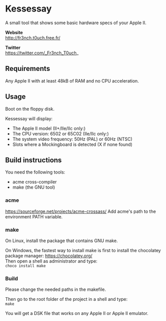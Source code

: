 # Kessessay

A small tool that shows some basic hardware specs of your Apple II.


**Website**  
http://fr3nch.t0uch.free.fr/

**Twitter**  
https://twitter.com/_Fr3nch_T0uch_


## Requirements

Any Apple II with at least 48kB of RAM and no CPU acceleration.


## Usage

Boot on the floppy disk.

Kessessay will display:

- The Apple II model
(II+/IIe/IIc only:)
- The CPU version: 6502 or 65C02
(IIe/IIc only:)
- The system video frequency: 50Hz (PAL) or 60Hz (NTSC)
- Slots where a Mockingboard is detected (X if none found)

## Build instructions

You need the following tools:  
- acme cross-compiler  
- make (the GNU tool)  

### acme

https://sourceforge.net/projects/acme-crossass/
Add acme's path to the environment PATH variable. 

### make

On Linux, install the package that contains GNU make.

On Windows, the fastest way to install make is first to install the chocolatey package manager: 
https://chocolatey.org/  
Then open a shell as administrator and type:  
`choco install make`

### Build

Please change the needed paths in the makefile.

Then go to the root folder of the project in a shell and type:  
`make`

You will get a DSK file that works on any Apple II or Apple II emulator.
